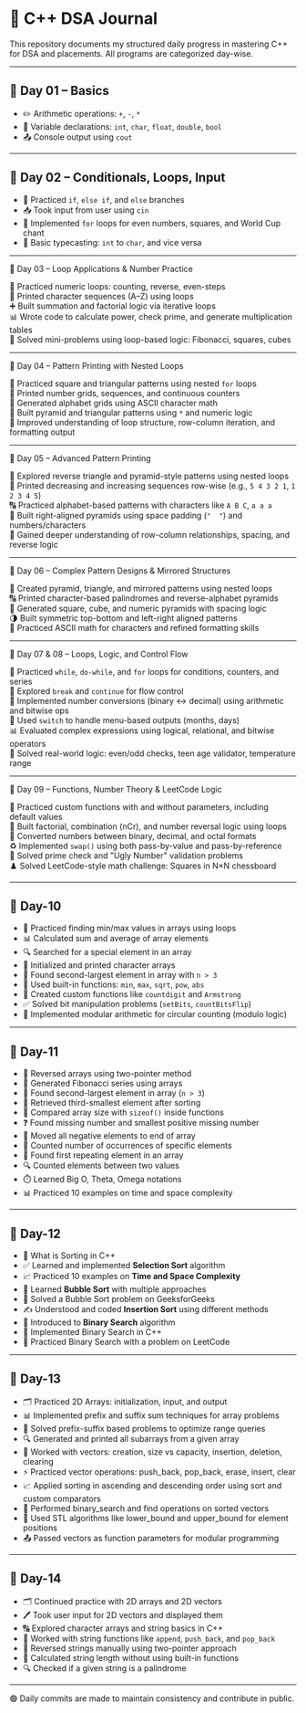 # 📘 C++ DSA Journal

This repository documents my structured daily progress in mastering C++ for DSA and placements. All programs are categorized day-wise.

---

## 📅 Day 01 – Basics

- ✏️ Arithmetic operations: `+`, `-`, `*`
- 🧮 Variable declarations: `int`, `char`, `float`, `double`, `bool`
- 📤 Console output using `cout`

---

## 📅 Day 02 – Conditionals, Loops, Input

- 🔢 Practiced `if`, `else if`, and `else` branches
- 📥 Took input from user using `cin`
- 🔁 Implemented `for` loops for even numbers, squares, and World Cup chant
- 🎯 Basic typecasting: `int` to `char`, and vice versa

---

📅 Day 03 – Loop Applications & Number Practice

🔁 Practiced numeric loops: counting, reverse, even-steps  
🔡 Printed character sequences (A–Z) using loops  
➕ Built summation and factorial logic via iterative loops  
📊 Wrote code to calculate power, check prime, and generate multiplication tables  
🧠 Solved mini-problems using loop-based logic: Fibonacci, squares, cubes

---

📅 Day 04 – Pattern Printing with Nested Loops

🔁 Practiced square and triangular patterns using nested `for` loops  
🔢 Printed number grids, sequences, and continuous counters  
🔡 Generated alphabet grids using ASCII character math  
🌟 Built pyramid and triangular patterns using `*` and numeric logic  
🧠 Improved understanding of loop structure, row-column iteration, and formatting output

---

📅 Day 05 – Advanced Pattern Printing

🔁 Explored reverse triangle and pyramid-style patterns using nested loops  
🔢 Printed decreasing and increasing sequences row-wise (e.g., `5 4 3 2 1`, `1 2 3 4 5`)  
🔠 Practiced alphabet-based patterns with characters like `A B C`, `a a a`  
📐 Built right-aligned pyramids using space padding (`"  "`) and numbers/characters  
🧠 Gained deeper understanding of row-column relationships, spacing, and reverse logic

---

📅 Day 06 – Complex Pattern Designs & Mirrored Structures

📐 Created pyramid, triangle, and mirrored patterns using nested loops  
🔠 Printed character-based palindromes and reverse-alphabet pyramids  
🔢 Generated square, cube, and numeric pyramids with spacing logic  
🌗 Built symmetric top-bottom and left-right aligned patterns  
🧠 Practiced ASCII math for characters and refined formatting skills

---

📅 Day 07 & 08 – Loops, Logic, and Control Flow

🔁 Practiced `while`, `do-while`, and `for` loops for conditions, counters, and series  
🧠 Explored `break` and `continue` for flow control  
🧮 Implemented number conversions (binary ↔ decimal) using arithmetic and bitwise ops  
🔢 Used `switch` to handle menu-based outputs (months, days)  
📊 Evaluated complex expressions using logical, relational, and bitwise operators  
🧪 Solved real-world logic: even/odd checks, teen age validator, temperature range

---

📅 Day 09 – Functions, Number Theory & LeetCode Logic

🧮 Practiced custom functions with and without parameters, including default values  
🔁 Built factorial, combination (nCr), and number reversal logic using loops  
🔢 Converted numbers between binary, decimal, and octal formats  
♻️ Implemented `swap()` using both pass-by-value and pass-by-reference  
🧠 Solved prime check and "Ugly Number" validation problems  
♟️ Solved LeetCode-style math challenge: Squares in N×N chessboard

---

## 📅 Day-10

- 🧮 Practiced finding min/max values in arrays using loops
- 📊 Calculated sum and average of array elements
- 🔍 Searched for a special element in an array
- 🔡 Initialized and printed character arrays
- 🧠 Found second-largest element in array with `n > 3`
- 📐 Used built-in functions: `min`, `max`, `sqrt`, `pow`, `abs`
- 💪 Created custom functions like `countdigit` and `Armstrong`
- ✅ Solved bit manipulation problems (`setBits`, `countBitsFlip`)
- 🎯 Implemented modular arithmetic for circular counting (modulo logic)

---

## 📅 Day-11

- 🔁 Reversed arrays using two-pointer method  
- 🐑 Generated Fibonacci series using arrays  
- 🥈 Found second-largest element in array (`n > 3`)  
- 🥉 Retrieved third-smallest element after sorting  
- 📏 Compared array size with `sizeof()` inside functions  
- ❓ Found missing number and smallest positive missing number  
- 🚫 Moved all negative elements to end of array  
- 🔢 Counted number of occurrences of specific elements  
- 🧠 Found first repeating element in an array  
- 🔍 Counted elements between two values  
- ⏱️ Learned Big O, Theta, Omega notations  
- 📊 Practiced 10 examples on time and space complexity

---

## 📅 Day-12

- 🔄 What is Sorting in C++
- ✅ Learned and implemented **Selection Sort** algorithm
- 📈 Practiced 10 examples on **Time and Space Complexity**
- 🔁 Learned **Bubble Sort** with multiple approaches
- 🧠 Solved a Bubble Sort problem on GeeksforGeeks
- ✍️ Understood and coded **Insertion Sort** using different methods
- 🎯 Introduced to **Binary Search** algorithm
- 🔎 Implemented Binary Search in C++
- 🧩 Practiced Binary Search with a problem on LeetCode

---

## 📅 Day-13

- 🗂 Practiced 2D Arrays: initialization, input, and output
- 📊 Implemented prefix and suffix sum techniques for array problems
- 🎯 Solved prefix-suffix based problems to optimize range queries
- 🔍 Generated and printed all subarrays from a given array
- 🧰 Worked with vectors: creation, size vs capacity, insertion, deletion, clearing
- ⚡ Practiced vector operations: push_back, pop_back, erase, insert, clear
- 📈 Applied sorting in ascending and descending order using sort and custom comparators
- 🔎 Performed binary_search and find operations on sorted vectors
- 🎯 Used STL algorithms like lower_bound and upper_bound for element positions
- 📤 Passed vectors as function parameters for modular programming

---

## 📅 Day-14

- 🗂 Continued practice with 2D arrays and 2D vectors
- 🖊 Took user input for 2D vectors and displayed them
- 🔠 Explored character arrays and string basics in C++
- 📝 Worked with string functions like `append`, `push_back`, and `pop_back`
- 🔄 Reversed strings manually using two-pointer approach
- 📏 Calculated string length without using built-in functions
- 🔍 Checked if a given string is a palindrome

---

🟢 Daily commits are made to maintain consistency and contribute in public.
